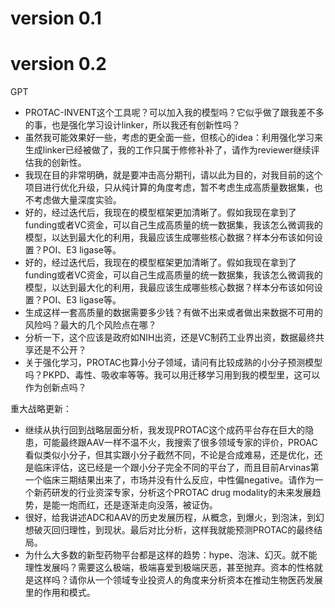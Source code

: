 
# version 0.1

# version 0.2
GPT
- PROTAC-INVENT这个工具呢？可以加入我的模型吗？它似乎做了跟我差不多的事，也是强化学习设计linker，所以我还有创新性吗？
- 虽然我可能效果好一些，考虑的更全面一些，但核心的idea：利用强化学习来生成linker已经被做了，我的工作只属于修修补补了，请作为reviewer继续评估我的创新性。
- 我现在目的非常明确，就是要冲击高分期刊，请以此为目的，对我目前的这个项目进行优化升级，只从纯计算的角度考虑，暂不考虑生成高质量数据集，也不考虑做大量深度实验。
- 好的，经过迭代后，我现在的模型框架更加清晰了。假如我现在拿到了funding或者VC资金，可以自己生成高质量的统一数据集，我该怎么微调我的模型，以达到最大化的利用，我最应该生成哪些核心数据？样本分布该如何设置？POI、E3 ligase等。
- 好的，经过迭代后，我现在的模型框架更加清晰了。假如我现在拿到了funding或者VC资金，可以自己生成高质量的统一数据集，我该怎么微调我的模型，以达到最大化的利用，我最应该生成哪些核心数据？样本分布该如何设置？POI、E3 ligase等。
- 生成这样一套高质量的数据需要多少钱？有做不出来或者做出来数据不可用的风险吗？最大的几个风险点在哪？
- 分析一下，这个应该是政府如NIH出资，还是VC制药工业界出资，数据最终共享还是不公开？
- 关于强化学习，PROTAC也算小分子领域，请问有比较成熟的小分子预测模型吗？PKPD、毒性、吸收率等等。我可以用迁移学习用到我的模型里，这可以作为创新点吗？

重大战略更新：
- 继续从执行回到战略层面分析，我发现PROTAC这个成药平台存在巨大的隐患，可能最终跟AAV一样不温不火，我搜索了很多领域专家的评价，PROAC看似类似小分子，但其实跟小分子截然不同，不论是合成难易，还是优化，还是临床评估，这已经是一个跟小分子完全不同的平台了，而且目前Arvinas第一个临床三期结果出来了，市场并没有什么反应，中性偏negative。请作为一个新药研发的行业资深专家，分析这个PROTAC drug modality的未来发展趋势，是能一炮而红，还是逐渐走向没落，被证伪。
- 很好，给我讲述ADC和AAV的历史发展历程，从概念，到爆火，到泡沫，到幻想破灭回归理性，到现状。最后对比分析，这样我就能预测PROTAC的最终结局。
- 为什么大多数的新型药物平台都是这样的趋势：hype、泡沫、幻灭。就不能理性发展吗？需要这么极端，极端喜爱到极端厌恶，甚至抛弃。资本的性格就是这样吗？请你从一个领域专业投资人的角度来分析资本在推动生物医药发展里的作用和模式。


